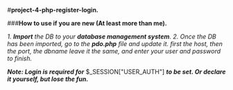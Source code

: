 #**project-4-php-register-login.**

###**How to use if you are new (At least more than me).**

*1. __Import__ the DB to your __database management system__.*
*2. Once the DB has been imported, go to the __pdo.php__ file and update it.
    first the host, then the port, the dbname leave it the same, and enter your user
    and password to finish.*

___Note: Login is required for___ $_SESSION["USER_AUTH"] ___to be set.
         Or declare it yourself, but lose the fun.___
